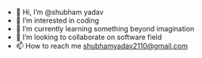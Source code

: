 - 👋 Hi, I’m @shubham yadav
- 👀 I’m interested in coding
- 🌱 I’m currently learning something beyond imagination
- 💞️ I’m looking to collaborate on software field
- 📫 How to reach me shubhamyadav2110@gmail.com

<!---
shubhamyadav2110/shubhamyadav2110 is a ✨ special ✨ repository because its `README.md` (this file) appears on your GitHub profile.
You can click the Preview link to take a look at your changes.
--->
